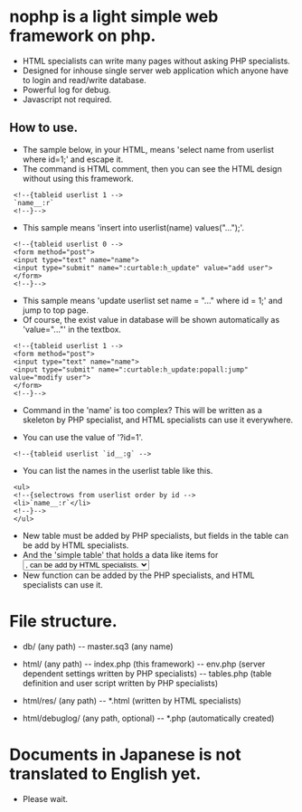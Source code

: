 # nophp is a light simple web framework on php.

- HTML specialists can write many pages without asking PHP specialists.
- Designed for inhouse single server web application which anyone have to login and read/write database.
- Powerful log for debug.
- Javascript not required.

## How to use.

- The sample below, in your HTML, means 'select name from userlist where id=1;' and escape it.
- The command is HTML comment, then you can see the HTML design without using this framework.
```
 <!--{tableid userlist 1 -->
 `name__:r`
 <!--}-->
```

- This sample means 'insert into userlist(name) values("...");'.
```
 <!--{tableid userlist 0 -->
 <form method="post">
 <input type="text" name="name">
 <input type="submit" name=":curtable:h_update" value="add user">
 </form>
 <!--}-->
```

- This sample means 'update userlist set name = "..." where id = 1;' and jump to top page.
- Of course, the exist value in database will be shown automatically as 'value="..."' in the textbox.
```
 <!--{tableid userlist 1 -->
 <form method="post">
 <input type="text" name="name">
 <input type="submit" name=":curtable:h_update:popall:jump" value="modify user">
 </form>
 <!--}-->
```

- Command in the 'name' is too complex? This will be written as a skeleton by PHP specialist, and HTML specialists can use it everywhere.

- You can use the value of '?id=1'.
```
 <!--{tableid userlist `id__:g` -->
```

- You can list the names in the userlist table like this.
```
 <ul>
 <!--{selectrows from userlist order by id -->
 <li>`name__:r`</li>
 <!--}-->
 </ul>
```

- New table must be added by PHP specialists, but fields in the table can be add by HTML specialists.
- And the 'simple table' that holds a data like items for <select><option>, can be add by HTML specialists.
- New function can be added by the PHP specialists, and HTML specialists can use it.

# File structure.

- db/ (any path)
-- master.sq3 (any name)

- html/ (any path)
-- index.php (this framework)
-- env.php (server dependent settings written by PHP specialists)
-- tables.php (table definition and user script written by PHP specialists)

- html/res/ (any path)
-- *.html (written by HTML specialists)

- html/debuglog/ (any path, optional)
-- *.php (automatically created)

# Documents in Japanese is not translated to English yet.

- Please wait.
